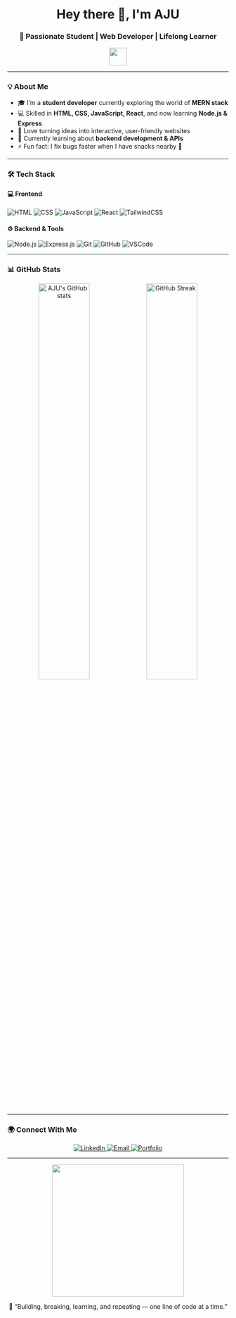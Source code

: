 <!-- Header -->
<h1 align="center">Hey there 👋, I'm AJU</h1>
<h3 align="center">🚀 Passionate Student | Web Developer | Lifelong Learner</h3>

<p align="center">
  <img src="https://media.giphy.com/media/hvRJCLFzcasrR4ia7z/giphy.gif" width="40" height="40"/>
</p>

---

### 💡 About Me
- 🎓 I’m a **student developer** currently exploring the world of **MERN stack**  
- 💻 Skilled in **HTML, CSS, JavaScript, React**, and now learning **Node.js & Express**  
- 🚀 Love turning ideas into interactive, user-friendly websites  
- 📘 Currently learning about **backend development & APIs**  
- ⚡ Fun fact: I fix bugs faster when I have snacks nearby 🍪  

---

### 🛠️ Tech Stack

#### 💻 Frontend
![HTML](https://img.shields.io/badge/HTML5-E34F26?logo=html5&logoColor=white)
![CSS](https://img.shields.io/badge/CSS3-1572B6?logo=css3&logoColor=white)
![JavaScript](https://img.shields.io/badge/JavaScript-F7DF1E?logo=javascript&logoColor=black)
![React](https://img.shields.io/badge/React-20232A?logo=react&logoColor=61DAFB)
![TailwindCSS](https://img.shields.io/badge/Tailwind_CSS-38B2AC?logo=tailwind-css&logoColor=white)

#### ⚙️ Backend & Tools
![Node.js](https://img.shields.io/badge/Node.js-43853D?logo=node.js&logoColor=white)
![Express.js](https://img.shields.io/badge/Express.js-404D59?logo=express&logoColor=white)
![Git](https://img.shields.io/badge/Git-F05032?logo=git&logoColor=white)
![GitHub](https://img.shields.io/badge/GitHub-181717?logo=github&logoColor=white)
![VSCode](https://img.shields.io/badge/VS_Code-0078D4?logo=visual-studio-code&logoColor=white)

---

### 📊 GitHub Stats

<p align="center">
  <img src="https://github-readme-stats.vercel.app/api?username=ajuxyz&show_icons=true&theme=radical" alt="AJU's GitHub stats" width="48%"/>
  <img src="https://github-readme-streak-stats.herokuapp.com/?user=ajuxyz&theme=radical" alt="GitHub Streak" width="48%"/>
</p>

---

### 🌍 Connect With Me

<p align="center">
  <a href="https://linkedin.com/in/yourlinkedin" target="_blank">
    <img src="https://img.shields.io/badge/LinkedIn-0077B5?logo=linkedin&logoColor=white" alt="LinkedIn"/>
  </a>
  <a href="mailto:yourmail@example.com">
    <img src="https://img.shields.io/badge/Email-D14836?logo=gmail&logoColor=white" alt="Email"/>
  </a>
  <a href="https://yourportfolio.com" target="_blank">
    <img src="https://img.shields.io/badge/Portfolio-000000?logo=vercel&logoColor=white" alt="Portfolio"/>
  </a>
</p>

---

<p align="center">
  <img src="https://raw.githubusercontent.com/ajuxyz/ajuxyz/main/assets/developer.gif" width="300"/>
</p>

<p align="center">💬 “Building, breaking, learning, and repeating — one line of code at a time.”</p>
